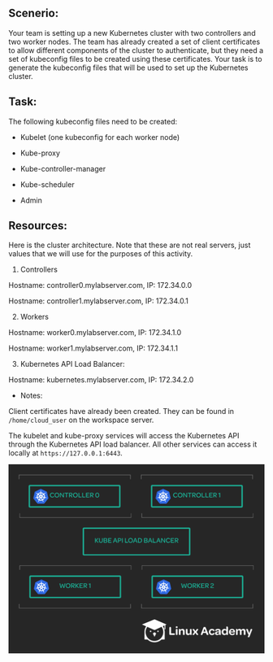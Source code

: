 ## Scenerio:

Your team is setting up a new Kubernetes cluster with two controllers and two worker nodes. The team has already created a set of client certificates to allow different components of the cluster to authenticate, but they need a set of kubeconfig files to be created using these certificates. Your task is to generate the kubeconfig files that will be used to set up the Kubernetes cluster.

## Task:

The following kubeconfig files need to be created:

* Kubelet (one kubeconfig for each worker node)

* Kube-proxy

* Kube-controller-manager

* Kube-scheduler

* Admin

## Resources:

Here is the cluster architecture. Note that these are not real servers, just values that we will use for the purposes of this activity.

1. Controllers

Hostname: controller0.mylabserver.com, IP: 172.34.0.0

Hostname: controller1.mylabserver.com, IP: 172.34.0.1

2. Workers

Hostname: worker0.mylabserver.com, IP: 172.34.1.0

Hostname: worker1.mylabserver.com, IP: 172.34.1.1

3. Kubernetes API Load Balancer:

Hostname: kubernetes.mylabserver.com, IP: 172.34.2.0

* Notes:

Client certificates have already been created. They can be found in `/home/cloud_user` on the workspace server.

The kubelet and kube-proxy services will access the Kubernetes API through the Kubernetes API load balancer. All other services can access it locally at `https://127.0.0.1:6443`.

![](./img/04_LAB01_generating_kubeconfigs_for_a_new_kubernetes_cluster.png)

